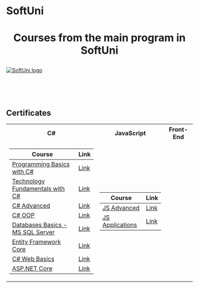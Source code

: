 # SoftUni
# <p align="center"> Courses from the main program in SoftUni <p>

<a href="https://softuni.bg/trainings/courses" rel="Courses"> ![SoftUni logo][logo] </a>

[logo]: http://innovationstarterbox.bg/wp-content/uploads/2016/05/Softuni_logo_trasparent.png "Logo Title Text 2"

<br/>
<br/>
<br/>

<h2> Certificates </h2>

<table>

<tr>
  <th> C# </th>
  <th> JavaScript </th>
  <th> Front-End </th>
</tr>

<tr>
<td>

| **Course**                                                            | **Link**                                                   |
| --------------------------------------------------------------------- | ---------------------------------------------------------- |
| <a href="https://softuni.bg/trainings/2588/programming-basics-bulgaria-october-2019" > Programming Basics with C# </a>         | <a href="https://softuni.bg/certificates/details/73423/3c272576"> Link</a> |
| <a href="https://softuni.bg/trainings/3135/csharp-fundamentals-september-2020"> Technology Fundamentals with C# </a> | <a href="https://softuni.bg/certificates/details/96505/0261252a"> Link</a> |
| <a href="https://softuni.bg/trainings/3210/csharp-advanced-january-2021"> C# Advanced </a>                                             | <a href="https://softuni.bg/certificates/details/104809/2f886a1d"> Link</a> |
| <a href="https://softuni.bg/trainings/3214/csharp-oop-february-2021"> C# OOP </a>                                                      | <a href="https://softuni.bg/certificates/details/104361/8b5ae6a9"> Link</a> |
| <a href="https://softuni.bg/trainings/3531/ms-sql-september-2021"> Databases Basics - MS SQL Server </a>   | <a href="https://softuni.bg/certificates/details/114021/2f1cce68"> Link</a> |
| <a href="https://softuni.bg/trainings/3492/entity-framework-core-october-2021"> Entity Framework Core </a>                         | <a href="https://softuni.bg/certificates/details/119078/e122b555"> Link</a> |
| <a href="https://softuni.bg/trainings/3593/csharp-web-basics-basics-january-2022"> C# Web Basics </a>                                     | <a href="https://softuni.bg/certificates/details/126312/662983fc"> Link</a> |
| <a href="https://softuni.bg/trainings/3601/asp-dot-net-core-february-2022"> ASP.NET Core </a>                                          | <a href="https://softuni.bg/certificates/details/132664/2f55ed6e"> Link</a> |

</td>
<td>

| **Course**                                                                                  | **Link**                                                                    |
| ------------------------------------------------------------------------------------------- | --------------------------------------------------------------------------- |
| <a href="https://softuni.bg/trainings/3347/js-advanced-may-2021"> JS Advanced </a>          | <a href="https://softuni.bg/certificates/details/108185/2ab0b12f"> Link </a> |
| <a href="https://softuni.bg/trainings/3348/js-applications-june-2021"> JS Applications </a> | <a href="https://softuni.bg/certificates/details/110294/b650d16f"> Link </a> |
</td>
</tr>
</table>
